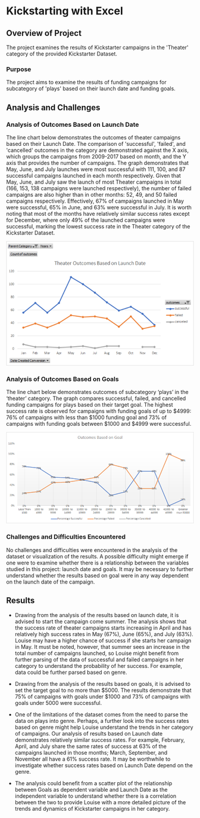 # Kickstarting with Excel
## Overview of Project
The project examines the results of Kickstarter campaigns in the 'Theater' category of the provided Kickstarter Dataset. 
### Purpose
The project aims to examine the results of funding campaigns for subcategory of 'plays' based on their launch date and funding goals. 
## Analysis and Challenges
### Analysis of Outcomes Based on Launch Date
The line chart below demonstrates the outcomes of theater campaigns based on their Launch Date. The comparison of 'successful', 'failed', and 'cancelled' outcomes in the category are demonstrated against the X axis, which groups the campaigns from 2009-2017 based on month, and the Y axis that provides the number of campaigns. The graph demonstrates that May, June, and July launches were most successful with 111, 100, and 87 successful campaigns launched in each month respectively. Given that May, June, and July saw the launch of most Theater campaigns in total (166, 153, 138 campaigns were launched respectively), the number of failed campaigns are also higher than in other months: 52, 49, and 50 failed campaigns respectively. Effectively, 67% of campaigns launched in May were successful, 65% in June, and 63% were successful in July. It is worth noting that most of the months have relatively similar success rates except for December, where only 49% of the launched campaigns were successful, marking the lowest success rate in the Theater category of the Kickstarter Dataset.

![Theater_Outcomes_vs_Launch](resources/Theater_Outcomes_vs_Launch.png)

### Analysis of Outcomes Based on Goals
The line chart below demonstrates outcomes of subcategory ‘plays’ in the ‘theater’ category. The graph compares successful, failed, and cancelled funding campaigns for plays based on their target goal. The highest success rate is observed for campaigns with funding goals of up to $4999: 76% of campaigns with less than $1000 funding goal and 73% of campaigns with funding goals between $1000 and $4999 were successful. 

![Outcomes_vs_Goals](resources/Outcomes_vs_Goals.png)

### Challenges and Difficulties Encountered
No challenges and difficulties were encountered in the analysis of the dataset or visualization of the results. A possible difficulty might emerge if one were to examine whether there is a relationship between the variables studied in this project: launch date and goals. It may be necessary to further understand whether the results based on goal were in any way dependent on the launch date of the campaign.


## Results
- Drawing from the analysis of the results based on launch date, it is advised to start the campaign come summer. The analysis shows that the success rate of theater campaigns starts increasing in April and has relatively high success rates in May (67%), June (65%), and July (63%). Louise may have a higher chance of success if she starts her campaign in May. It must be noted, however, that summer sees an increase in the total number of campaigns launched, so Louise might benefit from further parsing of the data of successful and failed campaigns in her category to understand the probability of her success. For example, data could be further parsed based on genre. 

- Drawing from the analysis of the results based on goals, it is advised to set the target goal to no more than $5000. The results demonstrate that 75% of campaigns with goals under $1000 and 73% of campaigns with goals under 5000 were successful. 

- One of the limitations of the dataset comes from the need to parse the data on plays into genre. Perhaps, a further look into the success rates based on genre might help Louise understand the trends in her category of campaigns. Our analysis of results based on Launch date demonstrates relatively similar success rates. For example, February, April, and July share the same rates of success at 63% of the campaigns launched in those months; March, September, and November all have a 61% success rate. It may be worthwhile to investigate whether success rates based on Launch Date depend on the genre. 

- The analysis could benefit from a scatter plot of the relationship between Goals as dependent variable and Launch Date as the independent variable to understand whether there is a correlation between the two to provide Louise with a more detailed picture of the trends and dynamics of Kickstarter campaigns in her category. 

